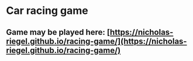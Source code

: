 # Car racing game

## Game may be played here: [https://nicholas-riegel.github.io/racing-game/](https://nicholas-riegel.github.io/racing-game/)